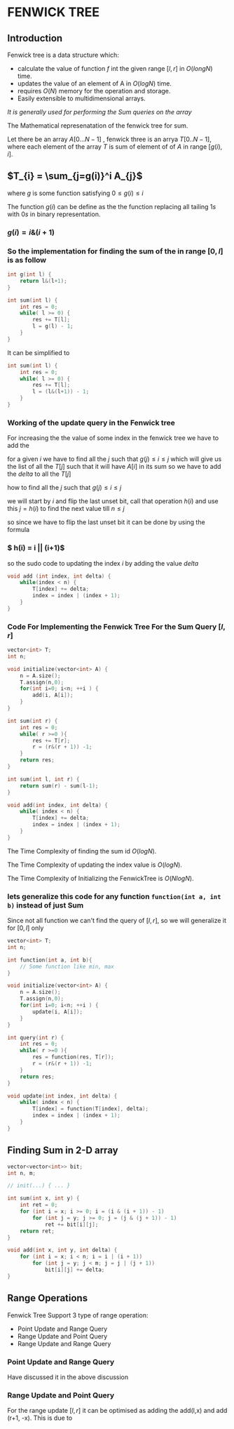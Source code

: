 # FENWICK TREE

## Introduction

Fenwick tree is a data structure which:
* calculate the value of function $f$ int the given range $[l, r]$ in $O(long N)$ time.
* updates the value of an element of A in $O(log N)$ time.
* requires $O(N)$ memory for the operation and storage.
* Easily extensible to multidimensional arrays.

*It is generally used for performing the Sum queries on the array*

The Mathematical represenatation of the fenwick tree for sum.

Let there be an array $A[0...N-1]$ , fenwick three is an arrya $T[0..N-1]$, where each element of the array $T$ is sum of element of of $A$ in range $[g(i), i]$.

## $T_{i} = \sum_{j=g(i)}^i A_{j}$

where $g$ is some function satisfying $0\leq g(i) \leq i$

The function $g(i)$ can be define as the the function replacing all tailing $1s$ with $0s$ in binary representation.

### $g(i) = i \& (i+1)$

### So the implementation for finding the sum of the in range $[0,l]$ is as follow

```cpp
int g(int l) {
    return l&(l+1);
}

int sum(int l) {
    int res = 0;
    while( l >= 0) {
        res += T[l];
        l = g(l) - 1;
    }
}
```
It can be simplified to 

```cpp
int sum(int l) {
    int res = 0;
    while( l >= 0) {
        res += T[l];
        l = (l&(l+1)) - 1;
    }
}
```

### Working of the update query in the Fenwick tree

For increasing the the value of some index in the fenwick tree we have to add the

for a given $i$ we have to find all the $j$ such that $g(j) \leq i \leq j$ which will give us the list of all the $T[j]$ such that it will have $A[i]$ in its sum so we have to add the $delta$ to all the $T[j]$

how to find all the $j$ such that $g(j) \leq i \leq j$

we will start by $i$ and flip the last unset bit, call that operation $h(i)$ and use this $j=h(i)$ to find the next value till $n \leq j$ 

so since we have to flip the last unset bit it can be done by using the formula

### $ h(i) = i || (i+1)$

so the sudo code to updating the index $i$ by adding the value $delta$

```cpp
void add (int index, int delta) {
    while(index < n) {
        T[index] += delta;
        index = index | (index + 1);
    }
}
```


### Code For Implementing the Fenwick Tree For the Sum Query $[l,r]$

```cpp
vector<int> T;
int n;

void initialize(vector<int> A) {
    n = A.size();
    T.assign(n,0);
    for(int i=0; i<n; ++i ) {
        add(i, A[i]);
    }
}

int sum(int r) {
    int res = 0;
    while( r >=0 ){
        res += T[r];
        r = (r&(r + 1)) -1;
    }
    return res;
}

int sum(int l, int r) {
    return sum(r) - sum(l-1);
}

void add(int index, int delta) {
    while( index < n) {
        T[index] += delta;
        index = index | (index + 1);
    }
}
```

The Time Complexity of finding the sum id $O(log N)$.

The Time Complexity of updating the index value is $O(log N)$.

The Time Complexity of Initializing the FenwickTree is $O(Nlog N)$.

### lets generalize this code for any function ```function(int a, int b)``` instead of just Sum

Since not all function we can't find the query of $[l,r]$, so we will generalize it for $[0,l]$ only

```cpp
vector<int> T;
int n;

int function(int a, int b){
    // Some function like min, max
}

void initialize(vector<int> A) {
    n = A.size();
    T.assign(n,0);
    for(int i=0; i<n; ++i ) {
        update(i, A[i]);
    }
}

int query(int r) {
    int res = 0;
    while( r >=0 ){
        res = function(res, T[r]);
        r = (r&(r + 1)) -1;
    }
    return res;
}

void update(int index, int delta) {
    while( index < n) {
        T[index] = function(T[index], delta);
        index = index | (index + 1);
    }
}
```

## Finding Sum in 2-D array

```cpp
vector<vector<int>> bit;
int n, m;

// init(...) { ... }

int sum(int x, int y) {
    int ret = 0;
    for (int i = x; i >= 0; i = (i & (i + 1)) - 1)
        for (int j = y; j >= 0; j = (j & (j + 1)) - 1)
            ret += bit[i][j];
    return ret;
}

void add(int x, int y, int delta) {
    for (int i = x; i < n; i = i | (i + 1))
        for (int j = y; j < m; j = j | (j + 1))
            bit[i][j] += delta;
}
```

## Range Operations 
Fenwick Tree Support 3 type of range operation:
* Point Update and Range Query
* Range Update and Point Query
* Range Update and Range Query

### Point Update and Range Query
Have discussed it in the above discussion

### Range Update and Point Query 

For the range update $[l,r]$ it can be optimised as adding the add(l,x) and add (r+1, -x). This is due to 